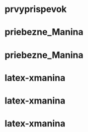 # prvyprispevok
# priebezne_Manina
# priebezne_Manina
# latex-xmanina
# latex-xmanina
# latex-xmanina
